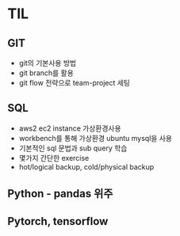 # TIL

## GIT
- git의 기본사용 방법
- git branch를 활용
- git flow 전략으로 team-project 세팅

## SQL
- aws2 ec2 instance 가상환경사용
- workbench를 통해 가상환경 ubuntu mysql을 사용
- 기본적인 sql 문법과 sub query 학습
- 몇가지 간단한 exercise
- hot/logical backup, cold/physical backup

## Python - pandas 위주
## Pytorch, tensorflow
